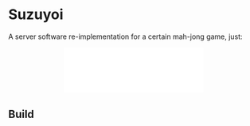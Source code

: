 # Suzuyoi

A server software re-implementation for a certain mah-jong game,
just: 
<center>
<img src="./suzumeyayoi.svg" alt="Suzume Yayoi" />
</center>

## Build
